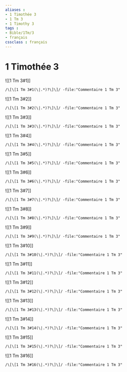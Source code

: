 ```yaml
---
aliases : 
- 1 Timothée 3
- 1 Tm 3
- 1 Timothy 3
tags : 
- Bible/1Tm/3
- français
cssclass : français
---
```


# 1 Timothée 3

![[1 Tm 3#1]]

```query
/\[\[1 Tm 3#1(\|.*)?\]\]/ -file:"Commentaire 1 Tm 3"
```

![[1 Tm 3#2]]

```query
/\[\[1 Tm 3#2(\|.*)?\]\]/ -file:"Commentaire 1 Tm 3"
```

![[1 Tm 3#3]]

```query
/\[\[1 Tm 3#3(\|.*)?\]\]/ -file:"Commentaire 1 Tm 3"
```

![[1 Tm 3#4]]

```query
/\[\[1 Tm 3#4(\|.*)?\]\]/ -file:"Commentaire 1 Tm 3"
```

![[1 Tm 3#5]]

```query
/\[\[1 Tm 3#5(\|.*)?\]\]/ -file:"Commentaire 1 Tm 3"
```

![[1 Tm 3#6]]

```query
/\[\[1 Tm 3#6(\|.*)?\]\]/ -file:"Commentaire 1 Tm 3"
```

![[1 Tm 3#7]]

```query
/\[\[1 Tm 3#7(\|.*)?\]\]/ -file:"Commentaire 1 Tm 3"
```

![[1 Tm 3#8]]

```query
/\[\[1 Tm 3#8(\|.*)?\]\]/ -file:"Commentaire 1 Tm 3"
```

![[1 Tm 3#9]]

```query
/\[\[1 Tm 3#9(\|.*)?\]\]/ -file:"Commentaire 1 Tm 3"
```

![[1 Tm 3#10]]

```query
/\[\[1 Tm 3#10(\|.*)?\]\]/ -file:"Commentaire 1 Tm 3"
```

![[1 Tm 3#11]]

```query
/\[\[1 Tm 3#11(\|.*)?\]\]/ -file:"Commentaire 1 Tm 3"
```

![[1 Tm 3#12]]

```query
/\[\[1 Tm 3#12(\|.*)?\]\]/ -file:"Commentaire 1 Tm 3"
```

![[1 Tm 3#13]]

```query
/\[\[1 Tm 3#13(\|.*)?\]\]/ -file:"Commentaire 1 Tm 3"
```

![[1 Tm 3#14]]

```query
/\[\[1 Tm 3#14(\|.*)?\]\]/ -file:"Commentaire 1 Tm 3"
```

![[1 Tm 3#15]]

```query
/\[\[1 Tm 3#15(\|.*)?\]\]/ -file:"Commentaire 1 Tm 3"
```

![[1 Tm 3#16]]

```query
/\[\[1 Tm 3#16(\|.*)?\]\]/ -file:"Commentaire 1 Tm 3"
```

